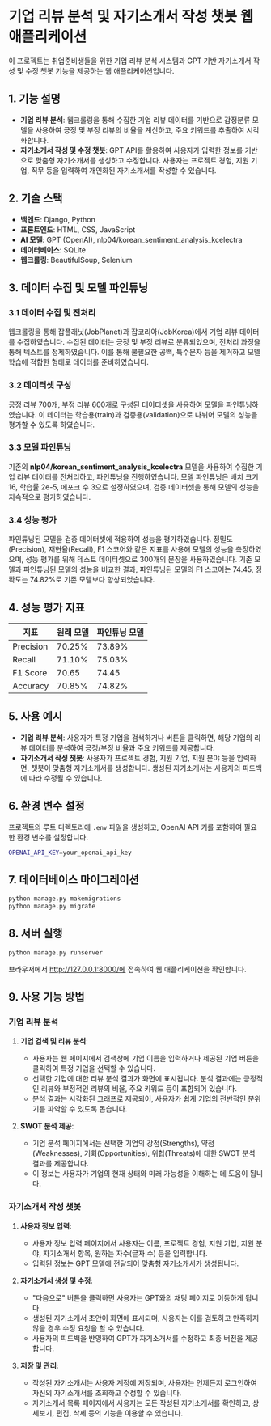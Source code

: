 # 기업 리뷰 분석 및 자기소개서 작성 챗봇 웹 애플리케이션

이 프로젝트는 취업준비생들을 위한 기업 리뷰 분석 시스템과 GPT 기반 자기소개서 작성 및 수정 챗봇 기능을 제공하는 웹 애플리케이션입니다.

## 1. 기능 설명

- **기업 리뷰 분석**: 웹크롤링을 통해 수집한 기업 리뷰 데이터를 기반으로 감정분류 모델을 사용하여 긍정 및 부정 리뷰의 비율을 계산하고, 주요 키워드를 추출하여 시각화합니다.
- **자기소개서 작성 및 수정 챗봇**: GPT API를 활용하여 사용자가 입력한 정보를 기반으로 맞춤형 자기소개서를 생성하고 수정합니다. 사용자는 프로젝트 경험, 지원 기업, 직무 등을 입력하여 개인화된 자기소개서를 작성할 수 있습니다.

## 2. 기술 스택

- **백엔드**: Django, Python
- **프론트엔드**: HTML, CSS, JavaScript
- **AI 모델**: GPT (OpenAI), nlp04/korean_sentiment_analysis_kcelectra
- **데이터베이스**: SQLite
- **웹크롤링**: BeautifulSoup, Selenium

## 3. 데이터 수집 및 모델 파인튜닝

### 3.1 데이터 수집 및 전처리

웹크롤링을 통해 잡플래닛(JobPlanet)과 잡코리아(JobKorea)에서 기업 리뷰 데이터를 수집하였습니다. 수집된 데이터는 긍정 및 부정 리뷰로 분류되었으며, 전처리 과정을 통해 텍스트를 정제하였습니다. 이를 통해 불필요한 공백, 특수문자 등을 제거하고 모델 학습에 적합한 형태로 데이터를 준비하였습니다.

### 3.2 데이터셋 구성

긍정 리뷰 700개, 부정 리뷰 600개로 구성된 데이터셋을 사용하여 모델을 파인튜닝하였습니다. 이 데이터는 학습용(train)과 검증용(validation)으로 나뉘어 모델의 성능을 평가할 수 있도록 하였습니다.

### 3.3 모델 파인튜닝

기존의 **nlp04/korean_sentiment_analysis_kcelectra** 모델을 사용하여 수집한 기업 리뷰 데이터를 전처리하고, 파인튜닝을 진행하였습니다. 모델 파인튜닝은 배치 크기 16, 학습률 2e-5, 에포크 수 3으로 설정하였으며, 검증 데이터셋을 통해 모델의 성능을 지속적으로 평가하였습니다.

### 3.4 성능 평가

파인튜닝된 모델을 검증 데이터셋에 적용하여 성능을 평가하였습니다. 정밀도(Precision), 재현율(Recall), F1 스코어와 같은 지표를 사용해 모델의 성능을 측정하였으며, 성능 평가를 위해 테스트 데이터셋으로 300개의 문장을 사용하였습니다. 기존 모델과 파인튜닝된 모델의 성능을 비교한 결과, 파인튜닝된 모델의 F1 스코어는 74.45, 정확도는 74.82%로 기존 모델보다 향상되었습니다.

## 4. 성능 평가 지표

| **지표** | **원래 모델** | **파인튜닝 모델** |
| --- | --- | --- |
| Precision | 70.25% | 73.89% |
| Recall | 71.10% | 75.03% |
| F1 Score | 70.65 | 74.45 |
| Accuracy | 70.85% | 74.82% |

## 5. 사용 예시

- **기업 리뷰 분석**: 사용자가 특정 기업을 검색하거나 버튼을 클릭하면, 해당 기업의 리뷰 데이터를 분석하여 긍정/부정 비율과 주요 키워드를 제공합니다.
- **자기소개서 작성 챗봇**: 사용자가 프로젝트 경험, 지원 기업, 지원 분야 등을 입력하면, 챗봇이 맞춤형 자기소개서를 생성합니다. 생성된 자기소개서는 사용자의 피드백에 따라 수정될 수 있습니다.

## 6. 환경 변수 설정

프로젝트의 루트 디렉토리에 `.env` 파일을 생성하고, OpenAI API 키를 포함하여 필요한 환경 변수를 설정합니다.

```bash
OPENAI_API_KEY=your_openai_api_key
```

## 7. 데이터베이스 마이그레이션 

```bash
python manage.py makemigrations
python manage.py migrate
```

## 8. 서버 실행

```bash
python manage.py runserver

```
브라우저에서 http://127.0.0.1:8000/에 접속하여 웹 애플리케이션을 확인합니다.

## 9. 사용 기능 방법

### 기업 리뷰 분석

1. **기업 검색 및 리뷰 분석**:
   - 사용자는 웹 페이지에서 검색창에 기업 이름을 입력하거나 제공된 기업 버튼을 클릭하여 특정 기업을 선택할 수 있습니다.
   - 선택한 기업에 대한 리뷰 분석 결과가 화면에 표시됩니다. 분석 결과에는 긍정적인 리뷰와 부정적인 리뷰의 비율, 주요 키워드 등이 포함되어 있습니다.
   - 분석 결과는 시각화된 그래프로 제공되어, 사용자가 쉽게 기업의 전반적인 분위기를 파악할 수 있도록 돕습니다.

2. **SWOT 분석 제공**:
   - 기업 분석 페이지에서는 선택한 기업의 강점(Strengths), 약점(Weaknesses), 기회(Opportunities), 위협(Threats)에 대한 SWOT 분석 결과를 제공합니다.
   - 이 정보는 사용자가 기업의 현재 상태와 미래 가능성을 이해하는 데 도움이 됩니다.

### 자기소개서 작성 챗봇

1. **사용자 정보 입력**:
   - 사용자 정보 입력 페이지에서 사용자는 이름, 프로젝트 경험, 지원 기업, 지원 분야, 자기소개서 항목, 원하는 자수(글자 수) 등을 입력합니다.
   - 입력된 정보는 GPT 모델에 전달되어 맞춤형 자기소개서가 생성됩니다.

2. **자기소개서 생성 및 수정**:
   - "다음으로" 버튼을 클릭하면 사용자는 GPT와의 채팅 페이지로 이동하게 됩니다.
   - 생성된 자기소개서 초안이 화면에 표시되며, 사용자는 이를 검토하고 만족하지 않을 경우 수정 요청을 할 수 있습니다.
   - 사용자의 피드백을 반영하여 GPT가 자기소개서를 수정하고 최종 버전을 제공합니다.

3. **저장 및 관리**:
   - 작성된 자기소개서는 사용자 계정에 저장되며, 사용자는 언제든지 로그인하여 자신의 자기소개서를 조회하고 수정할 수 있습니다.
   - 자기소개서 목록 페이지에서 사용자는 모든 작성된 자기소개서를 확인하고, 상세보기, 편집, 삭제 등의 기능을 이용할 수 있습니다.

